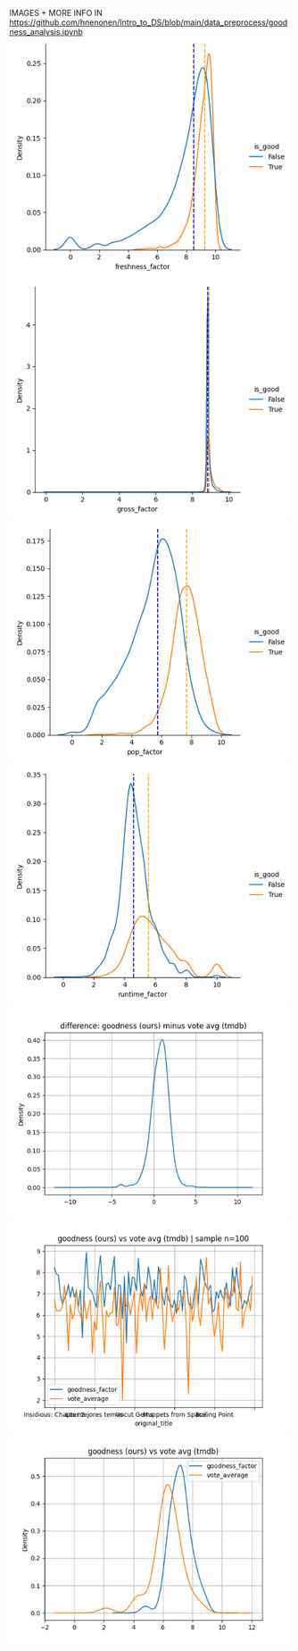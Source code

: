 IMAGES + MORE INFO IN https://github.com/hnenonen/Intro_to_DS/blob/main/data_preprocess/goodness_analysis.ipynb
![](https://github.com/hnenonen/Intro_to_DS/blob/main/data_preprocess/freshness_factor.png)
![](https://github.com/hnenonen/Intro_to_DS/blob/main/data_preprocess/gross_factor.png)
![](https://github.com/hnenonen/Intro_to_DS/blob/main/data_preprocess/pop_factor.png)
![](https://github.com/hnenonen/Intro_to_DS/blob/main/data_preprocess/runtime_factor.png)
![](https://github.com/hnenonen/Intro_to_DS/blob/main/data_preprocess/goodness_minus_voteavg_sample.png)
![](https://github.com/hnenonen/Intro_to_DS/blob/main/data_preprocess/goodness_vs_voteavg_sample.png)
![](https://github.com/hnenonen/Intro_to_DS/blob/main/data_preprocess/goodness_vs_voteavg_sample_density.png)
